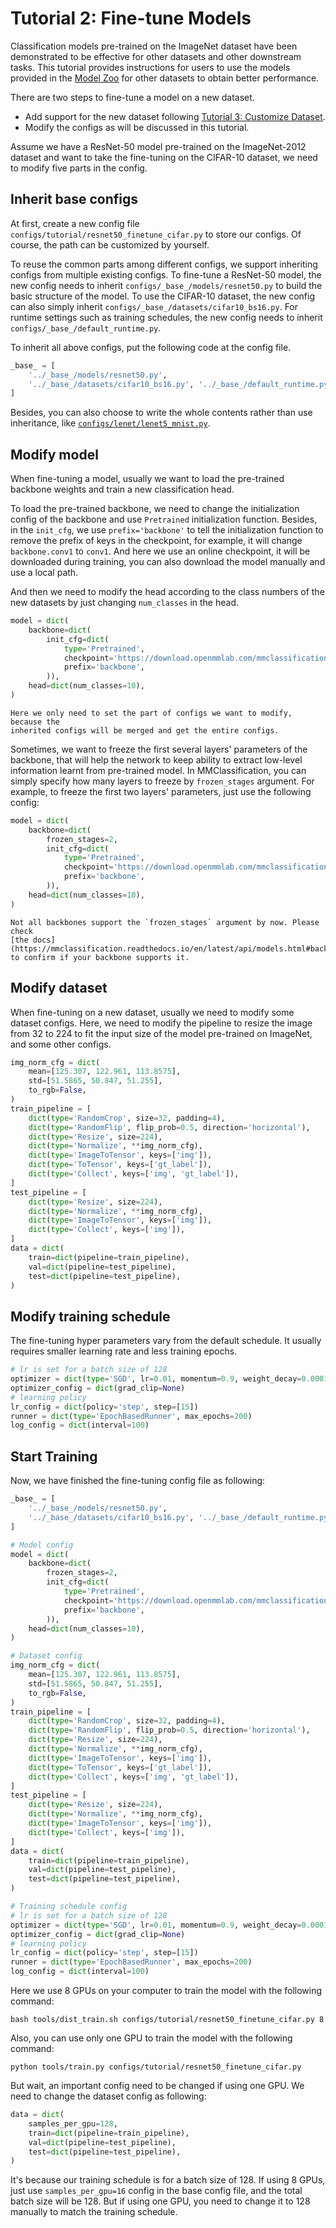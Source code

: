 # Tutorial 2: Fine-tune Models

Classification models pre-trained on the ImageNet dataset have been demonstrated to be effective for other datasets and other downstream tasks.
This tutorial provides instructions for users to use the models provided in the [Model Zoo](../model_zoo.md) for other datasets to obtain better performance.

There are two steps to fine-tune a model on a new dataset.

- Add support for the new dataset following [Tutorial 3: Customize Dataset](new_dataset.md).
- Modify the configs as will be discussed in this tutorial.

Assume we have a ResNet-50 model pre-trained on the ImageNet-2012 dataset and want
to take the fine-tuning on the CIFAR-10 dataset, we need to modify five parts in the
config.

## Inherit base configs

At first, create a new config file
`configs/tutorial/resnet50_finetune_cifar.py` to store our configs. Of course,
the path can be customized by yourself.

To reuse the common parts among different configs, we support inheriting
configs from multiple existing configs. To fine-tune a ResNet-50 model, the new
config needs to inherit `configs/_base_/models/resnet50.py` to build the basic
structure of the model. To use the CIFAR-10 dataset, the new config can also
simply inherit `configs/_base_/datasets/cifar10_bs16.py`. For runtime settings such as
training schedules, the new config needs to inherit
`configs/_base_/default_runtime.py`.

To inherit all above configs, put the following code at the config file.

```python
_base_ = [
    '../_base_/models/resnet50.py',
    '../_base_/datasets/cifar10_bs16.py', '../_base_/default_runtime.py'
]
```

Besides, you can also choose to write the whole contents rather than use inheritance,
like [`configs/lenet/lenet5_mnist.py`](https://github.com/open-mmlab/mmclassification/blob/master/configs/lenet/lenet5_mnist.py).

## Modify model

When fine-tuning a model, usually we want to load the pre-trained backbone
weights and train a new classification head.

To load the pre-trained backbone, we need to change the initialization config
of the backbone and use `Pretrained` initialization function. Besides, in the
`init_cfg`, we use `prefix='backbone'` to tell the initialization
function to remove the prefix of keys in the checkpoint, for example, it will
change `backbone.conv1` to `conv1`. And here we use an online checkpoint, it
will be downloaded during training, you can also download the model manually
and use a local path.

And then we need to modify the head according to the class numbers of the new
datasets by just changing `num_classes` in the head.

```python
model = dict(
    backbone=dict(
        init_cfg=dict(
            type='Pretrained',
            checkpoint='https://download.openmmlab.com/mmclassification/v0/resnet/resnet50_8xb32_in1k_20210831-ea4938fc.pth',
            prefix='backbone',
        )),
    head=dict(num_classes=10),
)
```

```{tip}
Here we only need to set the part of configs we want to modify, because the
inherited configs will be merged and get the entire configs.
```

Sometimes, we want to freeze the first several layers' parameters of the
backbone, that will help the network to keep ability to extract low-level
information learnt from pre-trained model. In MMClassification, you can simply
specify how many layers to freeze by `frozen_stages` argument. For example, to
freeze the first two layers' parameters, just use the following config:

```python
model = dict(
    backbone=dict(
        frozen_stages=2,
        init_cfg=dict(
            type='Pretrained',
            checkpoint='https://download.openmmlab.com/mmclassification/v0/resnet/resnet50_8xb32_in1k_20210831-ea4938fc.pth',
            prefix='backbone',
        )),
    head=dict(num_classes=10),
)
```

```{note}
Not all backbones support the `frozen_stages` argument by now. Please check
[the docs](https://mmclassification.readthedocs.io/en/latest/api/models.html#backbones)
to confirm if your backbone supports it.
```

## Modify dataset

When fine-tuning on a new dataset, usually we need to modify some dataset
configs. Here, we need to modify the pipeline to resize the image from 32 to
224 to fit the input size of the model pre-trained on ImageNet, and some other
configs.

```python
img_norm_cfg = dict(
    mean=[125.307, 122.961, 113.8575],
    std=[51.5865, 50.847, 51.255],
    to_rgb=False,
)
train_pipeline = [
    dict(type='RandomCrop', size=32, padding=4),
    dict(type='RandomFlip', flip_prob=0.5, direction='horizontal'),
    dict(type='Resize', size=224),
    dict(type='Normalize', **img_norm_cfg),
    dict(type='ImageToTensor', keys=['img']),
    dict(type='ToTensor', keys=['gt_label']),
    dict(type='Collect', keys=['img', 'gt_label']),
]
test_pipeline = [
    dict(type='Resize', size=224),
    dict(type='Normalize', **img_norm_cfg),
    dict(type='ImageToTensor', keys=['img']),
    dict(type='Collect', keys=['img']),
]
data = dict(
    train=dict(pipeline=train_pipeline),
    val=dict(pipeline=test_pipeline),
    test=dict(pipeline=test_pipeline),
)
```

## Modify training schedule

The fine-tuning hyper parameters vary from the default schedule. It usually
requires smaller learning rate and less training epochs.

```python
# lr is set for a batch size of 128
optimizer = dict(type='SGD', lr=0.01, momentum=0.9, weight_decay=0.0001)
optimizer_config = dict(grad_clip=None)
# learning policy
lr_config = dict(policy='step', step=[15])
runner = dict(type='EpochBasedRunner', max_epochs=200)
log_config = dict(interval=100)
```

## Start Training

Now, we have finished the fine-tuning config file as following:

```python
_base_ = [
    '../_base_/models/resnet50.py',
    '../_base_/datasets/cifar10_bs16.py', '../_base_/default_runtime.py'
]

# Model config
model = dict(
    backbone=dict(
        frozen_stages=2,
        init_cfg=dict(
            type='Pretrained',
            checkpoint='https://download.openmmlab.com/mmclassification/v0/resnet/resnet50_8xb32_in1k_20210831-ea4938fc.pth',
            prefix='backbone',
        )),
    head=dict(num_classes=10),
)

# Dataset config
img_norm_cfg = dict(
    mean=[125.307, 122.961, 113.8575],
    std=[51.5865, 50.847, 51.255],
    to_rgb=False,
)
train_pipeline = [
    dict(type='RandomCrop', size=32, padding=4),
    dict(type='RandomFlip', flip_prob=0.5, direction='horizontal'),
    dict(type='Resize', size=224),
    dict(type='Normalize', **img_norm_cfg),
    dict(type='ImageToTensor', keys=['img']),
    dict(type='ToTensor', keys=['gt_label']),
    dict(type='Collect', keys=['img', 'gt_label']),
]
test_pipeline = [
    dict(type='Resize', size=224),
    dict(type='Normalize', **img_norm_cfg),
    dict(type='ImageToTensor', keys=['img']),
    dict(type='Collect', keys=['img']),
]
data = dict(
    train=dict(pipeline=train_pipeline),
    val=dict(pipeline=test_pipeline),
    test=dict(pipeline=test_pipeline),
)

# Training schedule config
# lr is set for a batch size of 128
optimizer = dict(type='SGD', lr=0.01, momentum=0.9, weight_decay=0.0001)
optimizer_config = dict(grad_clip=None)
# learning policy
lr_config = dict(policy='step', step=[15])
runner = dict(type='EpochBasedRunner', max_epochs=200)
log_config = dict(interval=100)
```

Here we use 8 GPUs on your computer to train the model with the following
command:

```shell
bash tools/dist_train.sh configs/tutorial/resnet50_finetune_cifar.py 8
```

Also, you can use only one GPU to train the model with the following command:

```shell
python tools/train.py configs/tutorial/resnet50_finetune_cifar.py
```

But wait, an important config need to be changed if using one GPU. We need to
change the dataset config as following:

```python
data = dict(
    samples_per_gpu=128,
    train=dict(pipeline=train_pipeline),
    val=dict(pipeline=test_pipeline),
    test=dict(pipeline=test_pipeline),
)
```

It's because our training schedule is for a batch size of 128. If using 8 GPUs,
just use `samples_per_gpu=16` config in the base config file, and the total batch
size will be 128. But if using one GPU, you need to change it to 128 manually to
match the training schedule.
